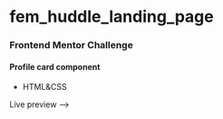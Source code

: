 # fem_huddle_landing_page

### Frontend Mentor Challenge
#### Profile card component
- HTML&CSS

Live preview -->
